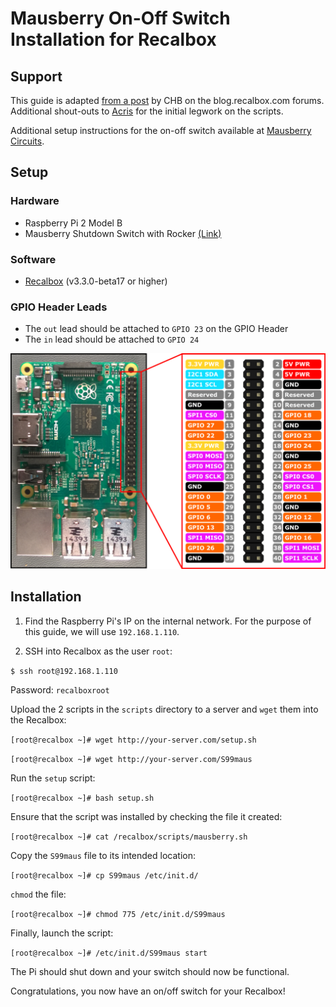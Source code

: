 # Mausberry On-Off Switch Installation for Recalbox

## Support

This guide is adapted [from a post](http://blog.recalbox.com/forums/topic/circuit-mausberry-et-recalbox/page/4/#post-16499) by CHB on the blog.recalbox.com forums. Additional shout-outs to [Acris](http://blog.recalbox.com/forums/topic/circuit-mausberry-et-recalbox/page/2/#post-7616) for the initial legwork on the scripts.

Additional setup instructions for the on-off switch available at [Mausberry Circuits](http://mausberry-circuits.myshopify.com/pages/setup).

## Setup

### Hardware

* Raspberry Pi 2 Model B
* Mausberry Shutdown Switch with Rocker [(Link)](http://mausberry-circuits.myshopify.com/collections/frontpage/products/shutdown-switch-with-rocker)

### Software

* [Recalbox](http://www.recalbox.com/) (v3.3.0-beta17 or higher)

### GPIO Header Leads

- The `out` lead should be attached to `GPIO 23` on the GPIO Header
- The `in` lead should be attached to `GPIO 24`

![alt tag](images/rpi2-pins.png)


## Installation

1. Find the Raspberry Pi's IP on the internal network. For the purpose of this guide, we will use `192.168.1.110`.

2. SSH into Recalbox as the user `root`:

`$ ssh root@192.168.1.110`

Password: `recalboxroot`

Upload the 2 scripts in the `scripts` directory to a server and `wget` them into the Recalbox:

`[root@recalbox ~]# wget http://your-server.com/setup.sh`

`[root@recalbox ~]# wget http://your-server.com/S99maus`

Run the `setup` script:

`[root@recalbox ~]# bash setup.sh`

Ensure that the script was installed by checking the file it created:

`[root@recalbox ~]# cat /recalbox/scripts/mausberry.sh`

Copy the `S99maus` file to its intended location:

`[root@recalbox ~]# cp S99maus /etc/init.d/`

`chmod` the file:

`[root@recalbox ~]# chmod 775 /etc/init.d/S99maus`

Finally, launch the script:

`[root@recalbox ~]# /etc/init.d/S99maus start`

The Pi should shut down and your switch should now be functional.

Congratulations, you now have an on/off switch for your Recalbox!